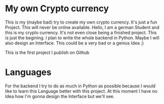 # My own Crypto currency
This is my (maybe bad) try to create my own crypto currency. It's just a fun Project. This will never be online available.
Hello, I am a german Student and this is my crypto currency.
It's not even close being a finished project. This is just the begining. I plan to write the
whole backend in Python. Maybe I will also design an Interface. This could be a very bad or a genius Idea ;)

This is the first project I publish on Github

# Languages
For the backend I try to do as much in Python as possible because I would like to learn this Language better with this project.
At this moment I have no Idea how I'm gonna design the Interface but we'll see.
